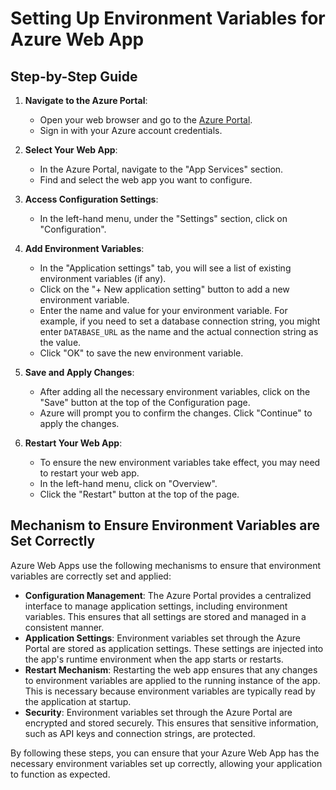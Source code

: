# Setting Up Environment Variables for Azure Web App

## Step-by-Step Guide

1. **Navigate to the Azure Portal**:
   - Open your web browser and go to the [Azure Portal](https://portal.azure.com/).
   - Sign in with your Azure account credentials.

2. **Select Your Web App**:
   - In the Azure Portal, navigate to the "App Services" section.
   - Find and select the web app you want to configure.

3. **Access Configuration Settings**:
   - In the left-hand menu, under the "Settings" section, click on "Configuration".

4. **Add Environment Variables**:
   - In the "Application settings" tab, you will see a list of existing environment variables (if any).
   - Click on the "+ New application setting" button to add a new environment variable.
   - Enter the name and value for your environment variable. For example, if you need to set a database connection string, you might enter `DATABASE_URL` as the name and the actual connection string as the value.
   - Click "OK" to save the new environment variable.

5. **Save and Apply Changes**:
   - After adding all the necessary environment variables, click on the "Save" button at the top of the Configuration page.
   - Azure will prompt you to confirm the changes. Click "Continue" to apply the changes.

6. **Restart Your Web App**:
   - To ensure the new environment variables take effect, you may need to restart your web app.
   - In the left-hand menu, click on "Overview".
   - Click the "Restart" button at the top of the page.

## Mechanism to Ensure Environment Variables are Set Correctly

Azure Web Apps use the following mechanisms to ensure that environment variables are correctly set and applied:

- **Configuration Management**: The Azure Portal provides a centralized interface to manage application settings, including environment variables. This ensures that all settings are stored and managed in a consistent manner.
- **Application Settings**: Environment variables set through the Azure Portal are stored as application settings. These settings are injected into the app's runtime environment when the app starts or restarts.
- **Restart Mechanism**: Restarting the web app ensures that any changes to environment variables are applied to the running instance of the app. This is necessary because environment variables are typically read by the application at startup.
- **Security**: Environment variables set through the Azure Portal are encrypted and stored securely. This ensures that sensitive information, such as API keys and connection strings, are protected.

By following these steps, you can ensure that your Azure Web App has the necessary environment variables set up correctly, allowing your application to function as expected.
